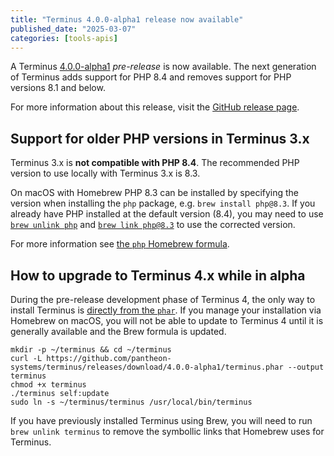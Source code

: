 ```yaml
---
title: "Terminus 4.0.0-alpha1 release now available"
published_date: "2025-03-07"
categories: [tools-apis]
---
```


A Terminus [4.0.0-alpha1](https://github.com/pantheon-systems/terminus/releases/tag/4.0.0-alpha1) _pre-release_ is now available.
The next generation of Terminus adds support for PHP 8.4 and removes support for PHP versions 8.1 and below.

For more information about this release, visit the [GitHub release page](https://github.com/pantheon-systems/terminus/releases/tag/4.0.0-alpha1).

## Support for older PHP versions in Terminus 3.x

Terminus 3.x is **not compatible with PHP 8.4**. The recommended PHP version to use locally with Terminus 3.x is 8.3. 

On macOS with Homebrew PHP 8.3 can be installed by specifying the version when installing the `php` package, e.g. `brew install php@8.3`. If you already have PHP installed at the default version (8.4), you may need to use [`brew unlink php`](https://docs.brew.sh/Manpage#unlink---dry-run-installed_formula-) and [`brew link php@8.3`](https://docs.brew.sh/Manpage#link-ln-options-installed_formula-) to use the corrected version.

For more information see [the `php` Homebrew formula](https://formulae.brew.sh/formula/php@8.3).

## How to upgrade to Terminus 4.x while in alpha
During the pre-release development phase of Terminus 4, the only way to install Terminus is [directly from the `phar`](https://docs.pantheon.io/terminus/install#windows-and-linux). If you manage your installation via Homebrew on macOS, you will not be able to update to Terminus 4 until it is generally available and the Brew formula is updated.

```shell{promptUser: user}
mkdir -p ~/terminus && cd ~/terminus
curl -L https://github.com/pantheon-systems/terminus/releases/download/4.0.0-alpha1/terminus.phar --output terminus
chmod +x terminus
./terminus self:update
sudo ln -s ~/terminus/terminus /usr/local/bin/terminus
```

If you have previously installed Terminus using Brew, you will need to run `brew unlink terminus` to remove the symbollic links that Homebrew uses for Terminus.
